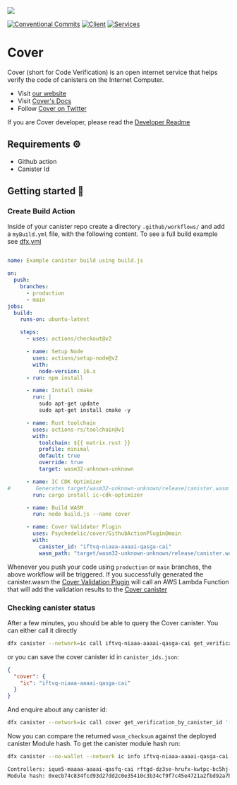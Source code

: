 ![](https://docs.covercode.ooo/overview/imgs/mainn.png)

[![Conventional Commits](https://img.shields.io/badge/Conventional%20Commits-1.0.0-blue.svg)](https://conventionalcommits.org)
[![Client](https://github.com/Psychedelic/fleek-ooo/actions/workflows/pr-test-runner-client.yml/badge.svg)](https://github.com/Psychedelic/fleek-ooo/actions/workflows/pr-test-runner-client.yml)
[![Services](https://github.com/Psychedelic/fleek-ooo/actions/workflows/pr-test-runner-services.yml/badge.svg)](https://github.com/Psychedelic/fleek-ooo/actions/workflows/pr-test-runner-services.yml)


# Cover

Cover (short for Code Verification) is an open internet service that helps verify the code of canisters on the Internet Computer.

- Visit [our website](https://covercode.ooo)
- Visit [Cover's Docs](https://docs.covercode.ooo)
- Follow [Cover on Twitter](https://twitter.com/cover_ois)

If you are Cover developer, please read the [Developer Readme](./README-dev.md)

## Requirements ⚙️

- Github action
- Canister Id

## Getting started 🤔

### Create Build Action 

Inside of your canister repo create a directory `.github/workflows/` and add a `myBuild.yml` file,
with the following content. To see a full build example see [dfx.yml](.github/workflows/dfx.yml)
```yaml

name: Example canister build using build.js 

on:
  push:
    branches:
      - production
      - main
jobs:
  build:
    runs-on: ubuntu-latest

    steps:
      - uses: actions/checkout@v2

      - name: Setup Node
        uses: actions/setup-node@v2
        with:
          node-version: 16.x
      - run: npm install

      - name: Install cmake
        run: |
          sudo apt-get update
          sudo apt-get install cmake -y

      - name: Rust toolchain
        uses: actions-rs/toolchain@v1
        with:
          toolchain: ${{ matrix.rust }}
          profile: minimal
          default: true
          override: true
          target: wasm32-unknown-unknown

      - name: IC CDK Optimizer
#        Generates target/wasm32-unknown-unknown/release/canister.wasm 
        run: cargo install ic-cdk-optimizer

      - name: Build WASM
        run: node build.js --name cover

      - name: Cover Validator Plugin
        uses: Psychedelic/cover/GithubActionPlugin@main
        with:
          canister_id: "iftvq-niaaa-aaaai-qasga-cai"
          wasm_path: "target/wasm32-unknown-unknown/release/canister.wasm"
```

Whenever you push your code using `production` or `main` branches, the above workflow will be triggered. 
If you successfully generated the canister.wasm the [Cover Validation Plugin](./GithubActionPlugin) 
will call an AWS Lambda Function that will add the validation results to the [Cover canister](https://ic.rocks/principal/iftvq-niaaa-aaaai-qasga-cai)   

### Checking canister status 

After a few minutes, you should be able to query the Cover canister. 
You can either call it directly
```sh
dfx canister --network=ic call iftvq-niaaa-aaaai-qasga-cai get_verification_by_canister_id '(principal"rrkah-fqaaa-aaaaa-aaaaq-cai")'
```

or you can save the cover canister id in `canister_ids.json`:
```json
{
  "cover": {
    "ic": "iftvq-niaaa-aaaai-qasga-cai"
  }
}
```
And enquire about any canister id:
```sh
dfx canister --network=ic call cover get_verification_by_canister_id '(principal"rrkah-fqaaa-aaaaa-aaaaq-cai")'


```

Now you can compare the returned `wasm_checksum` against the deployed canister Module hash.
To get the canister module hash run:
```sh
dfx canister --no-wallet --network ic info iftvq-niaaa-aaaai-qasga-cai          

Controllers: ique5-maaaa-aaaai-qasfq-cai rftgd-dz3se-hrufx-kwtpc-bc5hj-ha54l-lhxnm-chz5z-5tfmq-6th4y-eqe s4jec-wiaaa-aaaah-qch4q-cai
Module hash: 0xecb74c834fcd93d27dd2c0e35410c3b34cf9f7c45e4721a2fbd92a7babf11eaf
```
